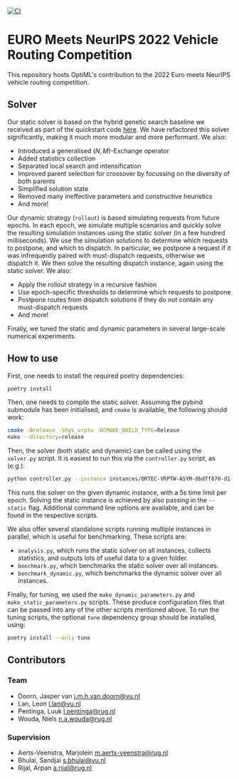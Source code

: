 [![CI](https://github.com/N-Wouda/Euro-NeurIPS-2022/actions/workflows/CI.yml/badge.svg)](https://github.com/N-Wouda/Euro-NeurIPS-2022/actions/workflows/CI.yml)

# EURO Meets NeurIPS 2022 Vehicle Routing Competition

This repository hosts OptiML's contribution to the 2022 Euro meets NeurIPS vehicle routing competition. 

## Solver

Our static solver is based on the hybrid genetic search baseline we received as part of the quickstart code [here](https://github.com/ortec/euro-neurips-vrp-2022-quickstart).
We have refactored this solver significantly, making it much more modular and more performant.
We also:
- Introduced a generalised $(N, M)$-Exchange operator
- Added statistics collection
- Separated local search and intensification
- Improved parent selection for crossover by focussing on the diversity of both parents
- Simplified solution state
- Removed many ineffective parameters and constructive heuristics
- And more!

Our dynamic strategy (`rollout`) is based simulating requests from future epochs.
In each epoch, we simulate multiple scenarios and quickly solve the resulting simulation instances using the static solver (in a few hundred milliseconds).
We use the simulation solutions to determine which requests to postpone, and which to dispatch. 
In particular, we postpone a request if it was infrequently paired with must-dispatch requests, otherwise we dispatch it.
We then solve the resulting dispatch instance, again using the static solver. 
We also:
- Apply the rollout strategy in a recursive fashion
- Use epoch-specific thresholds to determine which requests to postpone
- Postpone routes from dispatch solutions if they do not contain any must-dispatch requests
- And more!

Finally, we tuned the static and dynamic parameters in several large-scale numerical experiments.

## How to use

First, one needs to install the required poetry dependencies:
```bash
poetry install
```
Then, one needs to compile the static solver.
Assuming the pybind submodule has been initialised, and `cmake` is available, the following should work:
```bash
cmake -Brelease -Shgs_vrptw -DCMAKE_BUILD_TYPE=Release
make --directory=release
```
Then, the solver (both static and dynamic) can be called using the `solver.py` script.
It is easiest to run this via the `controller.py` script, as (e.g.):
```bash
python controller.py --instance instances/ORTEC-VRPTW-ASYM-0bdff870-d1-n458-k35.txt --epoch_tlim 5 -- python solver.py
```
This runs the solver on the given dynamic instance, with a 5s time limit per epoch.
Solving the static instance is achieved by also passing in the `--static` flag.
Additional command line options are available, and can be found in the respective scripts.

We also offer several standalone scripts running multiple instances in parallel, which is useful for benchmarking.
These scripts are:
- `analysis.py`, which runs the static solver on all instances, collects statistics, and outputs lots of useful data to a given folder.
- `benchmark.py`, which benchmarks the static solver over all instances.
- `benchmark_dynamic.py`, which benchmarks the dynamic solver over all instances.

Finally, for tuning, we used the `make_dynamic_parameters.py` and `make_static_parameters.py` scripts.
These produce configuration files that can be passed into any of the other scripts mentioned above.
To run the tuning scripts, the optional `tune` dependency group should be installed, using:
```bash
poetry install --only tune
```


## Contributors

### Team
- Doorn, Jasper van <j.m.h.van.doorn@vu.nl>
- Lan, Leon <l.lan@vu.nl>
- Pentinga, Luuk <l.pentinga@rug.nl>
- Wouda, Niels <n.a.wouda@rug.nl>

### Supervision
- Aerts-Veenstra, Marjolein <m.aerts-veenstra@rug.nl>
- Bhulai, Sandjai <s.bhulai@vu.nl>
- Rijal, Arpan <a.rijal@rug.nl>
